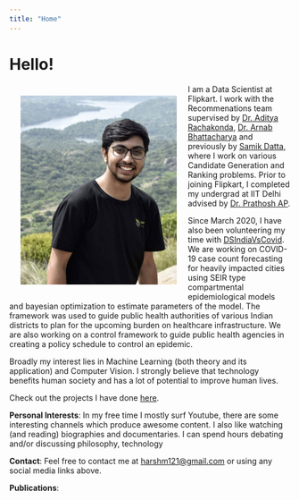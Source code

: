 ```yaml
---
title: "Home"
---
```

# Hello!
<img style="float:left;padding:20px;"
src="./images/personal-photo.png" alt="profile picture" width="280">
I am a Data Scientist at Flipkart. I work with the Recommenations team supervised by [Dr. Aditya Rachakonda](https://in.linkedin.com/in/adityarachakonda), [Dr. Arnab Bhattacharya](https://www.linkedin.com/in/arnab-bhattacharya-26383573) and previously by [Samik Datta](https://www.linkedin.com/in/samik-datta-7b2a927a/), where I work on various Candidate Generation and Ranking problems. Prior to joining Flipkart, I completed my undergrad at IIT Delhi advised by [Dr. Prathosh AP](https://sites.google.com/view/prathosh). 


Since March 2020, I have also been volunteering my time with [DSIndiaVsCovid](http://dsindiavscovid.org/). We are working on COVID-19 case count forecasting for heavily impacted cities using SEIR type compartmental epidemiological models and bayesian optimization to estimate parameters of the model. The framework was used to guide public health authorities of various Indian districts to plan for the upcoming burden on healthcare infrastructure. We are also working on a control framework to guide public health agencies in creating a policy schedule to control an epidemic. 



Broadly my interest lies in Machine Learning (both theory and its application) and Computer Vision. I strongly believe that technology benefits human society and has a lot of potential to improve human lives.

Check out the projects I have done [here](http://harshm121.github.io/Projects).





**Personal Interests**: In my free time I mostly surf Youtube, there are some interesting channels which produce awesome content. I also like watching (and reading) biographies and documentaries. I can spend hours debating and/or discussing philosophy, technology



**Contact**: Feel free to contact me at [harshm121@gmail.com](mailto:harshm121@gmail.com) or using any social media links above. 



**Publications**: <To be update> 
